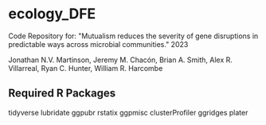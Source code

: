 # ecology_DFE

Code Repository for: "Mutualism reduces the severity of gene disruptions in predictable ways across microbial communities." 2023

Jonathan N.V. Martinson, Jeremy M. Chacón, Brian A. Smith, Alex R. Villarreal, Ryan C. Hunter, William R. Harcombe

## Required R Packages ##
tidyverse
lubridate
ggpubr
rstatix
ggpmisc
clusterProfiler
ggridges
plater
